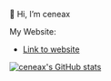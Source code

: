 👋 Hi, I’m ceneax

My Website:
- [Link to website](https://woc.cool)

[![ceneax's GitHub stats](https://github-readme-stats.vercel.app/api?username=ceneax&count_private=true&show_icons=true&theme=tokyonight)](https://github.com/ceneax)

